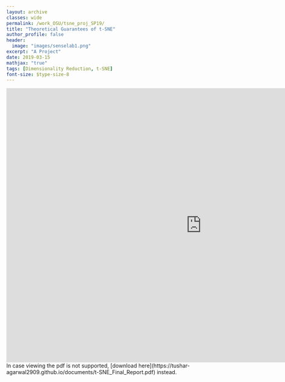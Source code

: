 ```yaml
---
layout: archive
classes: wide
permalink: /work_OSU/tsne_proj_SP19/
title: "Theoretical Guarantees of t-SNE"
author_profile: false
header:
  image: "images/senselab1.png"
excerpt: "A Project"
date: 2019-03-15
mathjax: "true"
tags: [Dimensionality Reduction, t-SNE]
font-size: $type-size-8
---
```


<embed src="https://tushar-agarwal2909.github.io/documents/t-SNE_Final_Report.pdf" type="application/pdf" width="1024px" height="720px" />
In case viewing the pdf is not supported, [download here](https://tushar-agarwal2909.github.io/documents/t-SNE_Final_Report.pdf) instead.